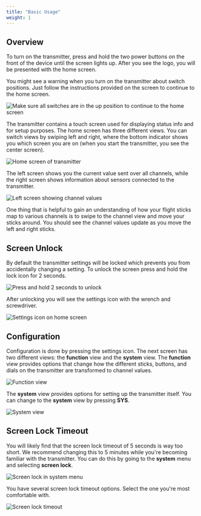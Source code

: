 ```yaml
---
title: "Basic Usage"
weight: 1
---
```


## Overview

To turn on the transmitter, press and hold the two power buttons on the front of the
device until the screen lights up. After you see the logo, you will be presented with
the home screen.

You might see a warning when you turn on the transmitter about switch positions. Just
follow the instructions provided on the screen to continue to the home screen.

![Make sure all switches are in the up position to continue to the home screen](tx_switch_error.jpg)

The transmitter contains a touch screen used for displaying status info and for setup
purposes. The home screen has three different views. You can switch views by swiping
left and right, where the bottom indicator shows you which screen you are on (when you
start the transmitter, you see the center screen).

![Home screen of transmitter](tx_home_screen.jpg)

The left screen shows you the current value sent over all channels, while the right
screen shows information about sensors connected to the transmitter.

![Left screen showing channel values](tx_channels_screen.jpg)

One thing that is helpful to gain an understanding of how your flight sticks map to
various channels is to swipe to the channel view and move your sticks around. You should
see the channel values update as you move the left and right sticks.

## Screen Unlock

By default the transmitter settings will be locked which prevents you from accidentally
changing a setting. To unlock the screen press and hold the lock icon for 2 seconds.

![Press and hold 2 seconds to unlock](tx_unlock.jpg)

After unlocking you will see the settings icon with the wrench and screwdriver.

![Settings icon on home screen](tx_settings.jpg)

## Configuration

Configuration is done by pressing the settings icon. The next screen has two different
views: the **function** view and the **system** view. The **function** view provides
options that change how the different sticks, buttons, and dials on the transmitter are
transformed to channel values.

![Function view](tx_functions_screen.jpg)

The **system** view provides options for setting up the transmitter itself. You can
change to the **system** view by pressing **SYS**.

![System view](tx_system_screen.jpg)

## Screen Lock Timeout

You will likely find that the screen lock timeout of 5 seconds is way too short. We
recommend changing this to 5 minutes while you're becoming familiar with the
transmitter. You can do this by going to the **system** menu and selecting **screen
lock**.

![Screen lock in system menu](tx_screen_lock.jpg)

You have several screen lock timeout options. Select the one you're most comfortable
with.

![Screen lock timeout](tx_screen_lock_timeout.jpg)
